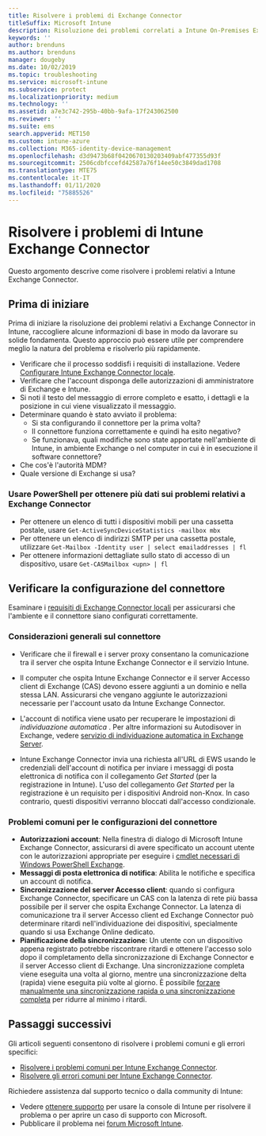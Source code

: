 ```yaml
---
title: Risolvere i problemi di Exchange Connector
titleSuffix: Microsoft Intune
description: Risoluzione dei problemi correlati a Intune On-Premises Exchange Connector.
keywords: ''
author: brenduns
ms.author: brenduns
manager: dougeby
ms.date: 10/02/2019
ms.topic: troubleshooting
ms.service: microsoft-intune
ms.subservice: protect
ms.localizationpriority: medium
ms.technology: ''
ms.assetid: a7e3c742-295b-40bb-9afa-17f243062500
ms.reviewer: ''
ms.suite: ems
search.appverid: MET150
ms.custom: intune-azure
ms.collection: M365-identity-device-management
ms.openlocfilehash: d3d9473b68f0420670130203409abf477355d93f
ms.sourcegitcommit: 2506cdbfccefd42587a76f14ee50c3849dad1708
ms.translationtype: MTE75
ms.contentlocale: it-IT
ms.lasthandoff: 01/11/2020
ms.locfileid: "75885526"
---
```

# <a name="troubleshoot-the-intune-exchange-connector"></a>Risolvere i problemi di Intune Exchange Connector

Questo argomento descrive come risolvere i problemi relativi a Intune Exchange Connector.

## <a name="before-you-start"></a>Prima di iniziare

Prima di iniziare la risoluzione dei problemi relativi a Exchange Connector in Intune, raccogliere alcune informazioni di base in modo da lavorare su solide fondamenta. Questo approccio può essere utile per comprendere meglio la natura del problema e risolverlo più rapidamente.

- Verificare che il processo soddisfi i requisiti di installazione. Vedere [Configurare Intune Exchange Connector locale](exchange-connector-install.md).
- Verificare che l'account disponga delle autorizzazioni di amministratore di Exchange e Intune.
- Si noti il testo del messaggio di errore completo e esatto, i dettagli e la posizione in cui viene visualizzato il messaggio.
- Determinare quando è stato avviato il problema: 
  - Si sta configurando il connettore per la prima volta? 
  - Il connettore funziona correttamente e quindi ha esito negativo?
  - Se funzionava, quali modifiche sono state apportate nell'ambiente di Intune, in ambiente Exchange o nel computer in cui è in esecuzione il software connettore?
- Che cos'è l'autorità MDM?
- Quale versione di Exchange si usa?

### <a name="use-powershell-to-get-more-data-on-exchange-connector-issues"></a>Usare PowerShell per ottenere più dati sui problemi relativi a Exchange Connector

- Per ottenere un elenco di tutti i dispositivi mobili per una cassetta postale, usare `Get-ActiveSyncDeviceStatistics -mailbox mbx`
- Per ottenere un elenco di indirizzi SMTP per una cassetta postale, utilizzare `Get-Mailbox -Identity user | select emailaddresses | fl`
- Per ottenere informazioni dettagliate sullo stato di accesso di un dispositivo, usare `Get-CASMailbox <upn> | fl`

## <a name="review-the-connector-configuration"></a>Verificare la configurazione del connettore

Esaminare i [requisiti di Exchange Connector locali](exchange-connector-install.md#intune-exchange-connector-requirements) per assicurarsi che l'ambiente e il connettore siano configurati correttamente. 

### <a name="general-considerations-for-the-connector"></a>Considerazioni generali sul connettore

- Verificare che il firewall e i server proxy consentano la comunicazione tra il server che ospita Intune Exchange Connector e il servizio Intune.

- Il computer che ospita Intune Exchange Connector e il server Accesso client di Exchange (CAS) devono essere aggiunti a un dominio e nella stessa LAN. Assicurarsi che vengano aggiunte le autorizzazioni necessarie per l'account usato da Intune Exchange Connector.

- L'account di notifica viene usato per recuperare le impostazioni di *individuazione automatica* . Per altre informazioni su Autodisover in Exchange, vedere [servizio di individuazione automatica in Exchange Server](https://docs.microsoft.com/exchange/architecture/client-access/autodiscover?view=exchserver-2016).

- Intune Exchange Connector invia una richiesta all'URL di EWS usando le credenziali dell'account di notifica per inviare i messaggi di posta elettronica di notifica con il collegamento *Get Started* (per la registrazione in Intune). L'uso del collegamento *Get Started* per la registrazione è un requisito per i dispositivi Android non-Knox. In caso contrario, questi dispositivi verranno bloccati dall'accesso condizionale.

### <a name="common-issues-for-connector-configurations"></a>Problemi comuni per le configurazioni del connettore

- **Autorizzazioni account**: Nella finestra di dialogo di Microsoft Intune Exchange Connector, assicurarsi di avere specificato un account utente con le autorizzazioni appropriate per eseguire i [cmdlet necessari di Windows PowerShell Exchange](exchange-connector-install.md#exchange-cmdlet-requirements).
- **Messaggi di posta elettronica di notifica**: Abilita le notifiche e specifica un account di notifica.
- **Sincronizzazione del server Accesso client**: quando si configura Exchange Connector, specificare un CAS con la latenza di rete più bassa possibile per il server che ospita Exchange Connector. La latenza di comunicazione tra il server Accesso client ed Exchange Connector può determinare ritardi nell'individuazione dei dispositivi, specialmente quando si usa Exchange Online dedicato.
- **Pianificazione della sincronizzazione**: Un utente con un dispositivo appena registrato potrebbe riscontrare ritardi e ottenere l'accesso solo dopo il completamento della sincronizzazione di Exchange Connector e il server Accesso client di Exchange. Una sincronizzazione completa viene eseguita una volta al giorno, mentre una sincronizzazione delta (rapida) viene eseguita più volte al giorno. È possibile [forzare manualmente una sincronizzazione rapida o una sincronizzazione completa](exchange-connector-install.md#manually-force-a-quick-sync-or-full-sync) per ridurre al minimo i ritardi.

## <a name="next-steps"></a>Passaggi successivi
Gli articoli seguenti consentono di risolvere i problemi comuni e gli errori specifici:

- [Risolvere i problemi comuni per Intune Exchange Connector](troubleshoot-exchange-connector-common-problems.md).
- [Risolvere gli errori comuni per Intune Exchange Connector](troubleshoot-exchange-connector-common-errors.md).

Richiedere assistenza dal supporto tecnico o dalla community di Intune:

- Vedere [ottenere supporto](../fundamentals/get-support.md) per usare la console di Intune per risolvere il problema o per aprire un caso di supporto con Microsoft. 
- Pubblicare il problema nei [forum Microsoft Intune](https://social.technet.microsoft.com/Forums/en-US/home?forum=microsoftintuneprod).  
